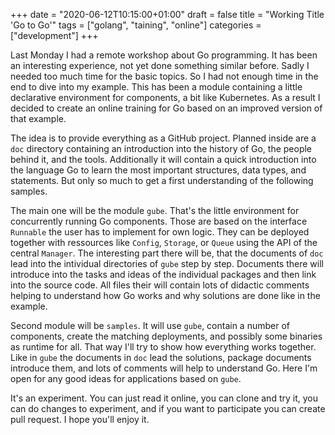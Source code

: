 +++
date = "2020-06-12T10:15:00+01:00"
draft = false
title = "Working Title 'Go to Go'"
tags = ["golang", "taining", "online"]
categories = ["development"]
+++

Last Monday I had a remote workshop about Go programming. It has been an interesting experience, not yet done something similar before. Sadly I needed too much time for the basic topics. So I had not enough time in the end to dive into my example. This has been a module containing a little declarative environment for components, a bit like Kubernetes. As a result I decided to create an online training for Go based on an improved version of that example.

The idea is to provide everything as a GitHub project. Planned inside are a `doc` directory containing an introduction into the history of Go, the people behind it, and the tools. Additionally it will contain a quick introduction into the language Go to learn the most important structures, data types, and statements. But only so much to get a first understanding of the following samples.

The main one will be the module `gube`. That's the little environment for concurrently running Go components. Those are based on the interface `Runnable` the user has to implement for own logic. They can be deployed together with ressources like `Config`, `Storage`, or `Queue` using the API of the central `Manager`. The interesting part there will be, that the documents of `doc` lead into the intividual directories of `gube` step by step. Documents there will introduce into the tasks and ideas of the individual packages and then link into the source code. All files their will contain lots of didactic comments helping to understand how Go works and why solutions are done like in the example.

Second module will be `samples`. It will use `gube`, contain a number of components, create the matching deployments, and possibly some binaries as runtime for all. That way I'll try to show how everything works together. Like in `gube` the documents in `doc` lead the solutions, package documents introduce them, and lots of comments will help to understand Go. Here I'm open for any good ideas for applications based on `gube`.

It's an experiment. You can just read it online, you can clone and try it, you can do changes to experiment, and if you want to participate you can create pull request. I hope you'll enjoy it.

